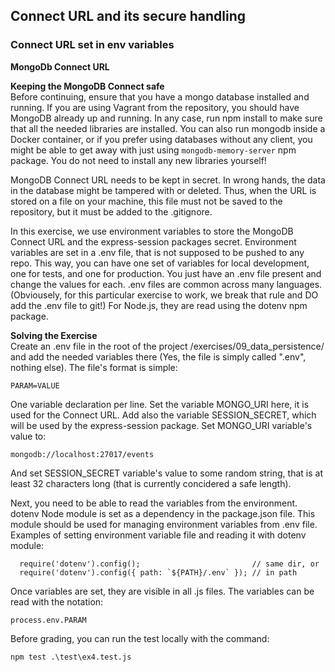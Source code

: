 ## Connect URL and its secure handling

### Connect URL set in env variables

**MongoDb Connect URL**

**Keeping the MongoDB Connect safe**  
Before continuing, ensure that you have a mongo database installed and running. If you are using Vagrant from the repository, you should have MongoDB already up and running. In any case, run npm install to make sure that all the needed libraries are installed. You can also run mongodb inside a Docker container, or if you prefer using databases without any client, you might be able to get away with just using `mongodb-memory-server` npm package. You do not need to install any new libraries yourself!  

MongoDB Connect URL needs to be kept in secret. In wrong hands, the data in the database might be tampered with or deleted. Thus, when the URL is stored on a file on your machine, this file must not be saved to the repository, but it must be added to the .gitignore.

In this exercise, we use environment variables to store the MongoDB Connect URL and the express-session packages secret. Environment variables are set in a .env file, that is not supposed to be pushed to any repo. This way, you can have one set of variables for local development, one for tests, and one for production. You just have an .env file present and change the values for each. .env files are common across many languages. (Obviousely, for this particular exercise to work, we break that rule and DO add the .env file to git!) For Node.js, they are read using the dotenv npm package.

**Solving the Exercise**  
Create an .env file in the root of the project /exercises/09_data_persistence/ and add the needed variables there (Yes, the file is simply called ".env", nothing else). The file's format is simple:

```
PARAM=VALUE
```

One variable declaration per line. Set the variable MONGO_URI here, it is used for the Connect URL. Add also the variable SESSION_SECRET, which will be used by the express-session package. Set MONGO_URI variable's value to:
```
mongodb://localhost:27017/events
```

And set SESSION_SECRET variable's value to some random string, that is at least 32 characters long (that is currently concidered a safe length).

Next, you need to be able to read the variables from the environment. dotenv Node module is set as a dependency in the package.json file. This module should be used for managing environment variables from .env file. Examples of setting environment variable file and reading it with dotenv module:

```
  require('dotenv').config();                         // same dir, or
  require('dotenv').config({ path: `${PATH}/.env` }); // in path
```
 
Once variables are set, they are visible in all .js files. The variables can be read with the notation:

```
process.env.PARAM
```

Before grading, you can run the test locally with the command:
```
npm test .\test\ex4.test.js
```
